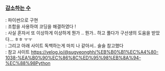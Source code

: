 ### [감소하는 수](https://www.acmicpc.net/problem/1038)
  : 파이썬으로 구현     
  : 조합을 사용하여 코딩을 해결하였다 !      
  : 사실 혼자서 또 이상하게 이상하게 뭔가 .. 뭔가.. 하고 풀다가 구선생의 도움을 받았다... ㅎㅎ ㅜㅜ        
  : 그리고 아래 사이트 독백하는게 마치 나 같아서.. 술술 참고했다         
  : 참고 사이트 https://velog.io/@sugyeonghh/%EB%B0%B1%EC%A4%80-1038-%EA%B0%90%EC%86%8C%ED%95%98%EB%8A%94-%EC%88%98Python       
